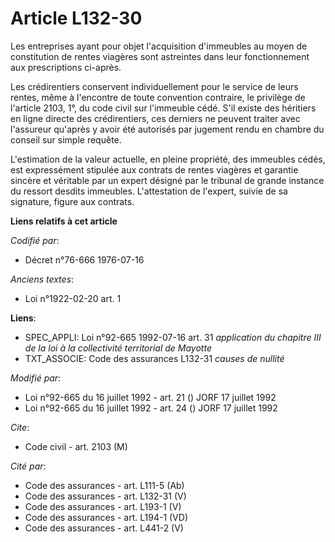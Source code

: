 # Article L132-30

Les entreprises ayant pour objet l'acquisition d'immeubles au moyen de constitution de rentes viagères sont astreintes dans
leur fonctionnement aux prescriptions ci-après.

Les crédirentiers conservent individuellement pour le service de leurs rentes, même à l'encontre de toute convention
contraire, le privilège de l'article 2103, 1°, du code civil sur l'immeuble cédé. S'il existe des héritiers en ligne directe
des crédirentiers, ces derniers ne peuvent traiter avec l'assureur qu'après y avoir été autorisés par jugement rendu en
chambre du conseil sur simple requête.

L'estimation de la valeur actuelle, en pleine propriété, des immeubles cédés, est expressément stipulée aux contrats de
rentes viagères et garantie sincère et véritable par un expert désigné par le tribunal de grande instance du ressort desdits
immeubles. L'attestation de l'expert, suivie de sa signature, figure aux contrats.

**Liens relatifs à cet article**

_Codifié par_:

  - Décret n°76-666 1976-07-16

_Anciens textes_:

  - Loi n°1922-02-20 art. 1

**Liens**:

  - SPEC_APPLI: Loi n°92-665 1992-07-16 art. 31 *application du chapitre III de la loi à la collectivité territorial de Mayotte*
  - TXT_ASSOCIE: Code des assurances L132-31 *causes de nullité*

_Modifié par_:

  - Loi n°92-665 du 16 juillet 1992 - art. 21 () JORF 17 juillet 1992
  - Loi n°92-665 du 16 juillet 1992 - art. 24 () JORF 17 juillet 1992

_Cite_:

  - Code civil - art. 2103 (M)

_Cité par_:

  - Code des assurances - art. L111-5 (Ab)
  - Code des assurances - art. L132-31 (V)
  - Code des assurances - art. L193-1 (V)
  - Code des assurances - art. L194-1 (VD)
  - Code des assurances - art. L441-2 (V)
